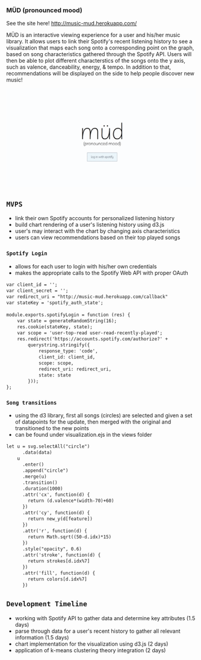 ### MÜD (pronounced mood)

See the site here! http://music-mud.herokuapp.com/

MÜD is an interactive viewing experience for a user and his/her music library. It allows users to link their Spotify's recent listening history to see a visualization that maps each song onto a corresponding point on the graph, based on song characteristics gathered through the Spotify API. Users will then be able to plot different characterstics of the songs onto the y axis, such as valence, danceability, energy, & tempo. In addition to that, recommendations will be displayed on the side to help people discover new music!

![gif](https://github.com/lilwanngg/mud/blob/master/public/ezgif.com-gif-maker%20(1).gif)

## `MVPS`
* link their own Spotify accounts for personalized listening history
* build chart rendering of a user's listening history using d3.js
* user's may interact with the chart by changing axis characteristics
* users can view recommendations based on their top played songs 

### `Spotify Login`
* allows for each user to login with his/her own credentials
* makes the appropriate calls to the Spotify Web API with proper OAuth

```
var client_id = '';
var client_secret = '';
var redirect_uri = "http://music-mud.herokuapp.com/callback"
var stateKey = 'spotify_auth_state';

module.exports.spotifyLogin = function (res) {
    var state = generateRandomString(16);
    res.cookie(stateKey, state);
    var scope = 'user-top-read user-read-recently-played';
    res.redirect('https://accounts.spotify.com/authorize?' +
        querystring.stringify({
            response_type: 'code',
            client_id: client_id,
            scope: scope,
            redirect_uri: redirect_uri,
            state: state
        }));
};
```


### `Song transitions`
* using the d3 library, first all songs (circles) are selected and given a set of datapoints for the update, then merged with the original and transitioned to the new points
* can be found under visualization.ejs in the views folder

```  
let u = svg.selectAll("circle")
      .data(data)
    u
      .enter()
      .append("circle")
      .merge(u)
      .transition()
      .duration(1000)
      .attr('cx', function(d) {
        return (d.valence*(width-70)+60)
      })
      .attr('cy', function(d) {
        return new_y(d[feature])
      })
      .attr('r', function(d) {
        return Math.sqrt((50-d.idx)*15)
      })
      .style("opacity", 0.6)
      .attr('stroke', function(d) {
        return strokes[d.idx%7]
      })
      .attr('fill', function(d) {
        return colors[d.idx%7]
      })
```

## `Development Timeline`
* working with Spotify API to gather data and determine key attributes (1.5 days)
* parse through data for a user's recent history to gather all relevant information (1.5 days)
* chart implementation for the visualization using d3.js (2 days)
* application of k-means clustering theory integration (2 days)

